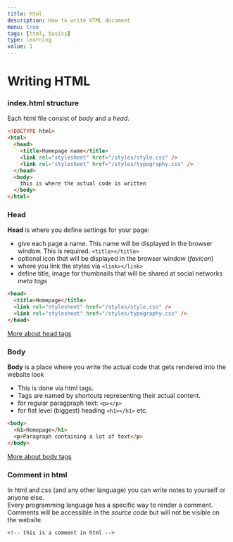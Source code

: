 ```yaml
---
title: Html
description: How to write HTML document
menu: true
tags: [html, basics]
type: learning
value: 1
---
```


# Writing HTML

### index.html structure

Each html file consist of _body_ and a _head_.




```html
<!DOCTYPE html>
<html>
  <head>
    <title>Homepage name</title>
    <link rel="stylesheet" href="/styles/style.css" />
    <link rel="stylesheet" href="/styles/typography.css" />
  </head>
  <body>
    this is where the actual code is written
  </body>
</html>
```

### Head

**Head** is where you define settings for your page:

- give each page a name. This name will be displayed in the browser window. This is required. `<title></title>`
- optional icon that will be displayed in the browser window (_favicon_)
- where you link the styles via `<link></link>`
- define title, image for thumbnails that will be shared at social networks _meta tags_

```html
<head>
  <title>Homepage</title>
  <link rel="stylesheet" href="/styles/style.css" />
  <link rel="stylesheet" href="/styles/typography.css" />
</head>
```

[More about head tags](/#/html-head)

### Body

**Body** is a place where you write the actual code that gets rendered into the website look

- This is done via html tags. 
- Tags are named by shortcuts representing their actual content.
- for regular paragpraph text: `<p></p>`
- for fist level (biggest) heading `<h1></h1>` etc.

```html
<body>
  <h1>Homepage</h1>
  <p>Paragraph containing a lot of text</p>
</body>
```

[More about body tags](/#/html-tags)

### Comment in html

In html and css (and any other language) you can write notes to yourself or anyone else. 
<br/> Every programming language has a specific way to render a comment. <br/>
Comments will be accessible in the _source code_ but will not be visible on the website.

`<!-- this is a comment in html --> `
